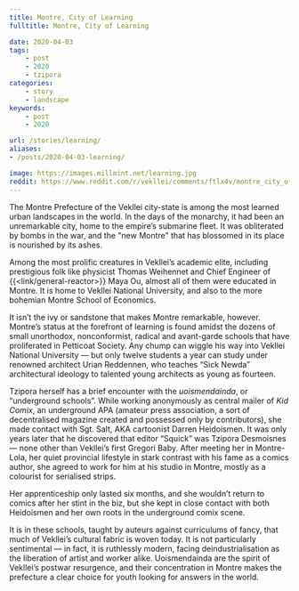 ```yaml
---
title: Montre, City of Learning
fulltitle: Montre, City of Learning

date: 2020-04-03
tags:
    - post
    - 2020
    - tzipora
categories:
    - story
    - landscape
keywords:
    - post
    - 2020

url: /stories/learning/
aliases:
- /posts/2020-04-03-learning/

image: https://images.millmint.net/learning.jpg
reddit: https://www.reddit.com/r/vekllei/comments/ftlx4v/montre_city_of_learning/
---
```


The Montre Prefecture of the Vekllei city-state is among the most learned urban landscapes in the world. In the days of the monarchy, it had been an unremarkable city, home to the empire’s submarine fleet. It was obliterated by bombs in the war, and the "new Montre" that has blossomed in its place is nourished by its ashes.

Among the most prolific creatures in Vekllei’s academic elite, including prestigious folk like physicist Thomas Weihennet and Chief Engineer of {{<link/general-reactor>}} Maya Ou, almost all of them were educated in Montre. It is home to Vekllei National University, and also to the more bohemian Montre School of Economics.

It isn’t the ivy or sandstone that makes Montre remarkable, however. Montre’s status at the forefront of learning is found amidst the dozens of small unorthodox, nonconformist, radical and avant-garde schools that have proliferated in Petticoat Society. Any chump can wiggle his way into Vekllei National University — but only twelve students a year can study under renowned architect Urian Reddennen, who teaches “Sick Newda” architectural ideology to talented young architects as young as fourteen.

Tzipora herself has a brief encounter with the *uoismendainda*, or “underground schools”. While working anonymously as central mailer of *Kid Comix*, an underground APA (amateur press association, a sort of decentralised magazine created and possessed only by contributors), she made contact with Sgt. Salt, AKA cartoonist Darren Heidoismen. It was only years later that he discovered that editor “Squick” was Tzipora Desmoisnes — none other than Vekllei’s first Gregori Baby. After meeting her in Montre-Lola, her quiet provincial lifestyle in stark contrast with his fame as a comics author, she agreed to work for him at his studio in Montre, mostly as a colourist for serialised strips.

Her apprenticeship only lasted six months, and she wouldn’t return to comics after her stint in the biz, but she kept in close contact with both Heidoismen and her own roots in the underground comix scene.

It is in these schools, taught by auteurs against curriculums of fancy, that much of Vekllei’s cultural fabric is woven today. It is not particularly sentimental — in fact, it is ruthlessly modern, facing deindustrialisation as the liberation of artist and worker alike. Uoismendainda are the spirit of Vekllei’s postwar resurgence, and their concentration in Montre makes the prefecture a clear choice for youth looking for answers in the world.
